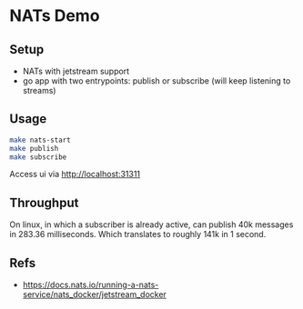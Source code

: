 # NATs Demo

## Setup

- NATs with jetstream support
- go app with two entrypoints: publish or subscribe (will keep listening to streams)

## Usage

```bash
make nats-start
make publish
make subscribe
```

Access ui via <http://localhost:31311>

## Throughput

On linux, in which a subscriber is already active, can publish 40k messages in 283.36 milliseconds. Which translates to roughly 141k in 1 second.

## Refs

- <https://docs.nats.io/running-a-nats-service/nats_docker/jetstream_docker>
